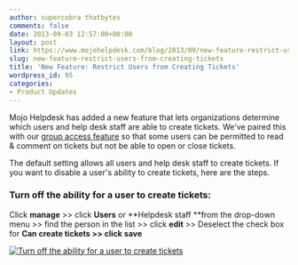 ```yaml
---
author: supercobra thatbytes
comments: false
date: 2013-09-03 12:57:00+00:00
layout: post
link: https://www.mojohelpdesk.com/blog/2013/09/new-feature-restrict-users-from-creating-tickets/
slug: new-feature-restrict-users-from-creating-tickets
title: 'New Feature: Restrict Users from Creating Tickets'
wordpress_id: 95
categories:
- Product Updates
---
```


Mojo Helpdesk has added a new feature that lets organizations determine which users and help desk staff are able to create tickets. We've paired this with our [group access feature](http://blog.mojohelpdesk.com/2013/08/reply-all.html) so that some users can be permitted to read & comment on tickets but not be able to open or close tickets.

The default setting allows all users and help desk staff to create tickets. If you want to disable a user's ability to create tickets, here are the steps.


### Turn off the ability for a user to create tickets:


Click **manage** >> click **Users** or **Helpdesk staff **from the drop-down menu >> find the person in the list >> click **edit** >> Deselect the check box for **Can create tickets >> **click** save**


[![Turn off the ability for a user to create tickets](http://www.mojohelpdesk.com/blog/wordpress/wp-content/uploads/2013/09/Turn-off-the-ability-for-a-user-to-create-tickets.png)](http://www.mojohelpdesk.com/blog/wordpress/wp-content/uploads/2013/09/Turn-off-the-ability-for-a-user-to-create-tickets.png)
